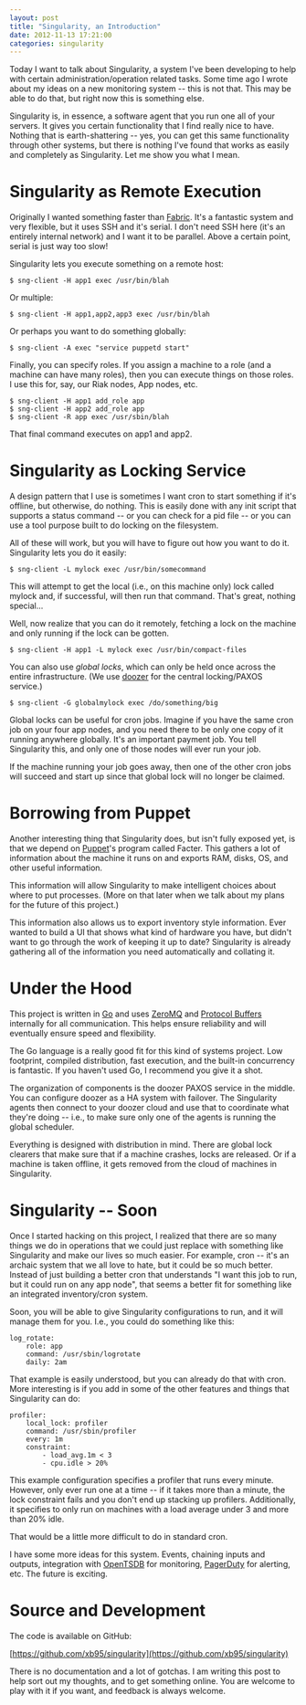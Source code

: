 ```yaml
---
layout: post
title: "Singularity, an Introduction"
date: 2012-11-13 17:21:00
categories: singularity
---
```


Today I want to talk about Singularity, a system I've been developing to
help with certain administration/operation related tasks. Some time ago
I wrote about my ideas on a new monitoring system -- this is not that.
This may be able to do that, but right now this is something else.

Singularity is, in essence, a software agent that you run one all of
your servers. It gives you certain functionality that I find really nice
to have. Nothing that is earth-shattering -- yes, you can get this same
functionality through other systems, but there is nothing I've found
that works as easily and completely as Singularity. Let me show you what
I mean.

# Singularity as Remote Execution

Originally I wanted something faster than [Fabric](http://fabfile.org/).
It's a fantastic system and very flexible, but it uses SSH and it's
serial. I don't need SSH here (it's an entirely internal network) and I
want it to be parallel. Above a certain point, serial is just way too
slow!

Singularity lets you execute something on a remote host:

    $ sng-client -H app1 exec /usr/bin/blah

Or multiple:

    $ sng-client -H app1,app2,app3 exec /usr/bin/blah

Or perhaps you want to do something globally:

    $ sng-client -A exec "service puppetd start"

Finally, you can specify roles. If you assign a machine to a role (and
a machine can have many roles), then you can execute things on those
roles. I use this for, say, our Riak nodes, App nodes, etc.

    $ sng-client -H app1 add_role app
    $ sng-client -H app2 add_role app
    $ sng-client -R app exec /usr/sbin/blah

That final command executes on app1 and app2.

# Singularity as Locking Service

A design pattern that I use is sometimes I want cron to start something
if it's offline, but otherwise, do nothing. This is easily done with
any init script that supports a status command -- or you can check for
a pid file -- or you can use a tool purpose built to do locking on the
filesystem.

All of these will work, but you will have to figure out how you want to
do it. Singularity lets you do it easily:

    $ sng-client -L mylock exec /usr/bin/somecommand

This will attempt to get the local (i.e., on this machine only) lock
called mylock and, if successful, will then run that command. That's
great, nothing special...

Well, now realize that you can do it remotely, fetching a lock on the
machine and only running if the lock can be gotten.

    $ sng-client -H app1 -L mylock exec /usr/bin/compact-files

You can also use *global locks*, which can only be held once across the
entire infrastructure. (We use [doozer](https://github.com/ha/doozerd)
for the central locking/PAXOS service.)

    $ sng-client -G globalmylock exec /do/something/big

Global locks can be useful for cron jobs. Imagine if you have the same
cron job on your four app nodes, and you need there to be only one copy
of it running anywhere globally. It's an important payment job. You tell
Singularity this, and only one of those nodes will ever run your job.

If the machine running your job goes away, then one of the other cron
jobs will succeed and start up since that global lock will no longer be
claimed.

# Borrowing from Puppet

Another interesting thing that Singularity does, but isn't fully exposed
yet, is that we depend on [Puppet](http://puppetlabs.com/)'s program
called Facter. This gathers a lot of information about the machine it
runs on and exports RAM, disks, OS, and other useful information.

This information will allow Singularity to make intelligent choices
about where to put processes. (More on that later when we talk about my
plans for the future of this project.)

This information also allows us to export inventory style information.
Ever wanted to build a UI that shows what kind of hardware you have, but
didn't want to go through the work of keeping it up to date? Singularity
is already gathering all of the information you need automatically and
collating it.

# Under the Hood

This project is written in [Go](http://golang.org/) and uses
[ZeroMQ](http://www.zeromq.org/) and [Protocol
Buffers](https://developers.google.com/protocol-buffers/) internally for
all communication. This helps ensure reliability and will eventually
ensure speed and flexibility.

The Go language is a really good fit for this kind of systems project.
Low footprint, compiled distribution, fast execution, and the built-in
concurrency is fantastic. If you haven't used Go, I recommend you give
it a shot.

The organization of components is the doozer PAXOS service in the
middle. You can configure doozer as a HA system with failover. The
Singularity agents then connect to your doozer cloud and use that to
coordinate what they're doing -- i.e., to make sure only one of the
agents is running the global scheduler.

Everything is designed with distribution in mind. There are global lock
clearers that make sure that if a machine crashes, locks are released.
Or if a machine is taken offline, it gets removed from the cloud of
machines in Singularity.

# Singularity -- Soon

Once I started hacking on this project, I realized that there are
so many things we do in operations that we could just replace with
something like Singularity and make our lives so much easier. For
example, cron -- it's an archaic system that we all love to hate, but
it could be so much better. Instead of just building a better cron that
understands "I want this job to run, but it could run on any app node",
that seems a better fit for something like an integrated inventory/cron
system.

Soon, you will be able to give Singularity configurations to run, and it
will manage them for you. I.e., you could do something like this:

    log_rotate:
        role: app
        command: /usr/sbin/logrotate
        daily: 2am

That example is easily understood, but you can already do that with
cron. More interesting is if you add in some of the other features and
things that Singularity can do:

    profiler:
        local_lock: profiler
        command: /usr/sbin/profiler
        every: 1m
        constraint:
            - load_avg.1m < 3
            - cpu.idle > 20%

This example configuration specifies a profiler that runs every minute.
However, only ever run one at a time -- if it takes more than a minute,
the lock constraint fails and you don't end up stacking up profilers.
Additionally, it specifies to only run on machines with a load average
under 3 and more than 20% idle.

That would be a little more difficult to do in standard cron.

I have some more ideas for this system. Events, chaining inputs
and outputs, integration with [OpenTSDB](http://opentsdb.net/) for
monitoring, [PagerDuty](http://pagerduty.com) for alerting, etc. The
future is exciting.

# Source and Development

The code is available on GitHub:

[https://github.com/xb95/singularity](https://github.com/xb95/singularity)

There is no documentation and a lot of gotchas. I am writing this post
to help sort out my thoughts, and to get something online. You are
welcome to play with it if you want, and feedback is always welcome.
